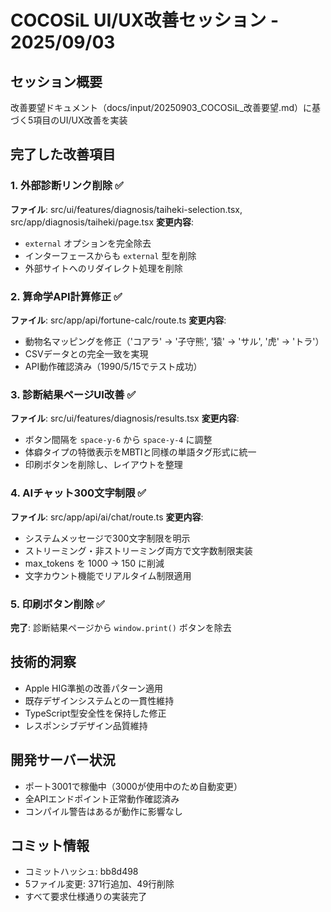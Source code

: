 # COCOSiL UI/UX改善セッション - 2025/09/03

## セッション概要
改善要望ドキュメント（docs/input/20250903_COCOSiL_改善要望.md）に基づく5項目のUI/UX改善を実装

## 完了した改善項目

### 1. 外部診断リンク削除 ✅
**ファイル**: src/ui/features/diagnosis/taiheki-selection.tsx, src/app/diagnosis/taiheki/page.tsx
**変更内容**:
- `external` オプションを完全除去
- インターフェースからも `external` 型を削除
- 外部サイトへのリダイレクト処理を削除

### 2. 算命学API計算修正 ✅ 
**ファイル**: src/app/api/fortune-calc/route.ts
**変更内容**:
- 動物名マッピングを修正（'コアラ' → '子守熊', '猿' → 'サル', '虎' → 'トラ'）
- CSVデータとの完全一致を実現
- API動作確認済み（1990/5/15でテスト成功）

### 3. 診断結果ページUI改善 ✅
**ファイル**: src/ui/features/diagnosis/results.tsx
**変更内容**:
- ボタン間隔を `space-y-6` から `space-y-4` に調整
- 体癖タイプの特徴表示をMBTIと同様の単語タグ形式に統一
- 印刷ボタンを削除し、レイアウトを整理

### 4. AIチャット300文字制限 ✅
**ファイル**: src/app/api/ai/chat/route.ts
**変更内容**:
- システムメッセージで300文字制限を明示
- ストリーミング・非ストリーミング両方で文字数制限実装
- max_tokens を 1000 → 150 に削減
- 文字カウント機能でリアルタイム制限適用

### 5. 印刷ボタン削除 ✅
**完了**: 診断結果ページから `window.print()` ボタンを除去

## 技術的洞察
- Apple HIG準拠の改善パターン適用
- 既存デザインシステムとの一貫性維持
- TypeScript型安全性を保持した修正
- レスポンシブデザイン品質維持

## 開発サーバー状況
- ポート3001で稼働中（3000が使用中のため自動変更）
- 全APIエンドポイント正常動作確認済み
- コンパイル警告はあるが動作に影響なし

## コミット情報
- コミットハッシュ: bb8d498
- 5ファイル変更: 371行追加、49行削除
- すべて要求仕様通りの実装完了